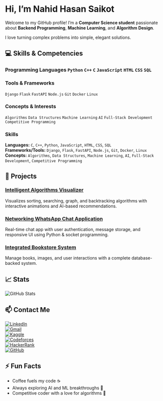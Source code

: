 # Hi, I’m Nahid Hasan Saikot

Welcome to my GitHub profile! I’m a **Computer Science student** passionate about **Backend Programming**, **Machine Learning**, and **Algorithm Design**.  

I love turning complex problems into simple, elegant solutions.


## 💻 Skills & Competencies

### Programming Languages `Python` `C++` `C` `JavaScript` `HTML` `CSS` `SQL`  

### Tools & Frameworks
`Django` `Flask` `FastAPI` `Node.js` `Git` `Docker` `Linux`  

### Concepts & Interests
`Algorithms` `Data Structures` `Machine Learning` `AI` `Full-Stack Development` `Competitive Programming`  

### Skills
**Languages:** `C`, `C++`, `Python`, `JavaScript`, `HTML`, `CSS`, `SQL`  
**Frameworks/Tools:** `Django`, `Flask`, `FastAPI`, `Node.js`, `Git`, `Docker`, `Linux`  
**Concepts:** `Algorithms`, `Data Structures`, `Machine Learning`, `AI`, `Full-Stack Development`, `Competitive Programming`




## 🚀 Projects

### [Intelligent Algorithms Visualizer](https://github.com/nahiiiiid/intelligent-algorithms-visualizer)  
Visualizes sorting, searching, graph, and backtracking algorithms with interactive animations and AI-based recommendations.

### [Networking WhatsApp Chat Application](https://github.com/nahiiiiid/networking-chat-app)  
Real-time chat app with user authentication, message storage, and responsive UI using Python & socket programming.

### [Integrated Bookstore System](https://github.com/nahiiiiid/read-relax-bookstore)  
Manage books, images, and user interactions with a complete database-backed system.


## 📈 Stats

![GitHub Stats](https://github-readme-stats.vercel.app/api?username=nahiiiiid&show_icons=true&theme=radical)  


## 📫 Contact Me

[![LinkedIn](https://img.shields.io/badge/LinkedIn-0A66C2?style=flat-square&logo=linkedin&logoColor=white)](https://www.linkedin.com/in/nahidhasansaikot/)  
[![Gmail](https://img.shields.io/badge/Gmail-D14836?style=flat-square&logo=gmail&logoColor=white)](mailto:nahid@example.com)  
[![Kaggle](https://img.shields.io/badge/Kaggle-20BEFF?style=flat-square&logo=kaggle&logoColor=white)](https://www.kaggle.com/nahidhasansaikot)  
[![Codeforces](https://img.shields.io/badge/Codeforces-1F8ACB?style=flat-square&logo=codeforces&logoColor=white)](https://codeforces.com/profile/nahiiiiid)  
[![HackerRank](https://img.shields.io/badge/HackerRank-2EC866?style=flat-square&logo=hackerrank&logoColor=white)](https://www.hackerrank.com/nahidhasansaikot)  
[![GitHub](https://img.shields.io/badge/GitHub-181717?style=flat-square&logo=github&logoColor=white)](https://github.com/nahiiiiid)


## ⚡ Fun Facts
- Coffee fuels my code ☕  
- Always exploring AI and ML breakthroughs 🤖  
- Competitive coder with a love for algorithms 🧠  












